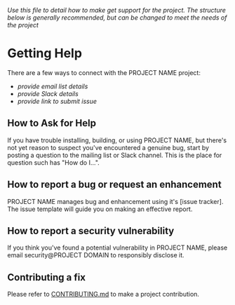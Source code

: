_Use this file to detail how to make get support for the project. The
structure below is generally recommended, but can be changed to meet the
needs of the project_

# Getting Help

There are a few ways to connect with the PROJECT NAME project:

* _provide email list details_
* _provide Slack details_
* _provide link to submit issue_

## How to Ask for Help

If you have trouble installing, building, or using PROJECT NAME, but
there's not yet reason to suspect you've encountered a genuine bug,
start by posting a question to the mailing list or Slack channel. This
is the place for question such has "How do I...".

## How to report a bug or request an enhancement

PROJECT NAME manages bug and enhancement using it's [issue tracker]. The
issue template will guide you on making an effective report.

## How to report a security vulnerability

If you think you've found a potential vulnerability in PROJECT NAME,
please email security@PROJECT DOMAIN to responsibly disclose it.

## Contributing a fix

Please refer to [CONTRIBUTING.md](CONTRIBUTING.md) to make a project
contribution.
